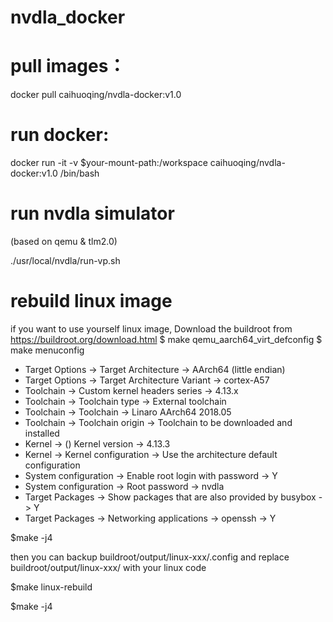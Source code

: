 # nvdla_docker
# pull images：
docker pull caihuoqing/nvdla-docker:v1.0
# run docker:
docker run -it  -v $your-mount-path:/workspace caihuoqing/nvdla-docker:v1.0 /bin/bash
# run nvdla simulator
  (based on qemu & tlm2.0)

./usr/local/nvdla/run-vp.sh
# rebuild linux image
if you want to use yourself linux image, 
Download the buildroot from https://buildroot.org/download.html
$ make qemu_aarch64_virt_defconfig
$ make menuconfig
* Target Options -> Target Architecture -> AArch64 (little endian)
* Target Options -> Target Architecture Variant -> cortex-A57
* Toolchain -> Custom kernel headers series -> 4.13.x
* Toolchain -> Toolchain type -> External toolchain
* Toolchain -> Toolchain -> Linaro AArch64 2018.05 
* Toolchain -> Toolchain origin -> Toolchain to be downloaded and installed
* Kernel -> () Kernel version -> 4.13.3
* Kernel -> Kernel configuration -> Use the architecture default configuration
* System configuration -> Enable root login with password -> Y
* System configuration -> Root password -> nvdla
* Target Packages -> Show packages that are also provided by busybox -> Y
* Target Packages -> Networking applications -> openssh -> Y

$make -j4

then you can backup buildroot/output/linux-xxx/.config
and replace buildroot/output/linux-xxx/ with your linux code

$make linux-rebuild

$make -j4
